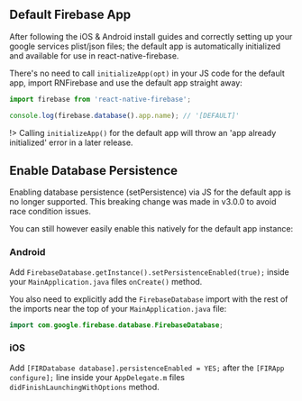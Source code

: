 ## Default Firebase App

After following the iOS & Android install guides and correctly setting up your google services plist/json files; the default app is automatically initialized and available for use in react-native-firebase.

There's no need to call `initializeApp(opt)` in your JS code for the default app, import RNFirebase and use the default app straight away:

```javascript
import firebase from 'react-native-firebase';

console.log(firebase.database().app.name); // '[DEFAULT]'
```

!> Calling `initializeApp()` for the default app will throw an 'app already initialized' error in a later release.

## Enable Database Persistence

Enabling database persistence (setPersistence) via JS for the default app is no longer supported. This breaking change was made in v3.0.0 to avoid race condition issues.

You can still however easily enable this natively for the default app instance:

### Android

Add `FirebaseDatabase.getInstance().setPersistenceEnabled(true);` inside your `MainApplication.java` files `onCreate()` method.

You also need to explicitly add the `FirebaseDatabase` import with the rest of the imports near the top of your `MainApplication.java` file:

```java
import com.google.firebase.database.FirebaseDatabase;
```

### iOS

Add `[FIRDatabase database].persistenceEnabled = YES;` after the `[FIRApp configure];` line inside your `AppDelegate.m` files `didFinishLaunchingWithOptions` method.
